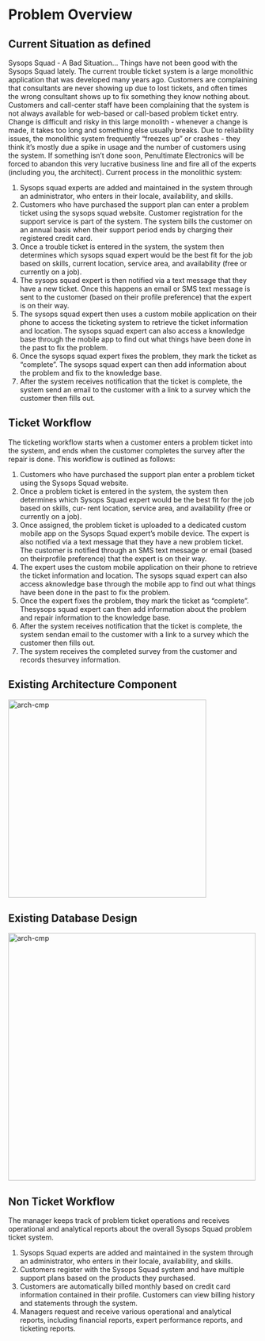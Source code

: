 # Problem Overview

## Current Situation as defined

Sysops Squad - A Bad Situation…
Things have not been good with the Sysops Squad lately. The current trouble ticket system is a large monolithic application that was developed many years
ago. Customers are complaining that consultants are never showing up due to lost tickets, and often times the wrong consultant shows up to fix something
they know nothing about. Customers and call-center staff have been complaining that the system is not always available for web-based or call-based problem
ticket entry. Change is difficult and risky in this large monolith - whenever a change is made, it takes too long and something else usually breaks. Due to
reliability issues, the monolithic system frequently “freezes up” or crashes - they think it’s mostly due a spike in usage and the number of customers using the
system. If something isn’t done soon, Penultimate Electronics will be forced to abandon this very lucrative business line and fire all of the experts (including
you, the architect).
Current process in the monolithic system:
1. Sysops squad experts are added and maintained in the system through an administrator, who enters in their locale, availability, and skills.
2. Customers who have purchased the support plan can enter a problem ticket using the sysops squad website. Customer registration for the support
service is part of the system. The system bills the customer on an annual basis when their support period ends by charging their registered credit card.
3. Once a trouble ticket is entered in the system, the system then determines which sysops squad expert would be the best fit for the job based on skills,
current location, service area, and availability (free or currently on a job).
4. The sysops squad expert is then notified via a text message that they have a new ticket. Once this happens an email or SMS text message is sent to the
customer (based on their profile preference) that the expert is on their way.
5. The sysops squad expert then uses a custom mobile application on their phone to access the ticketing system to retrieve the ticket information and
location. The sysops squad expert can also access a knowledge base through the mobile app to find out what things have been done in the past to fix the
problem.
6. Once the sysops squad expert fixes the problem, they mark the ticket as “complete”. The sysops squad expert can then add information about the
problem and fix to the knowledge base.
7. After the system receives notification that the ticket is complete, the system send an email to the customer with a link to a survey which the customer then
fills out.


## Ticket Workflow
The ticketing workflow starts when a customer enters a problem ticket into the system, and ends when the customer completes the survey after the repair is done. This workflow is outlined as follows:
1. Customers who have purchased the support plan enter a problem ticket using the Sysops Squad website.
2. Once a problem ticket is entered in the system, the system then determines which Sysops Squad expert would be the best fit for the job based on skills, cur‐ rent location, service area, and availability (free or currently on a job).
3. Once assigned, the problem ticket is uploaded to a dedicated custom mobile app on the Sysops Squad expert’s mobile device. The expert is also notified via a text message that they have a new problem ticket. The customer is notified through an SMS text message or email (based on theirprofile preference) that the expert is on their way.
4. The expert uses the custom mobile application on their phone to retrieve the ticket information and location. The sysops squad expert can also access aknowledge base through the mobile app to find out what things have been done in the past to fix the problem.
5. Once the expert fixes the problem, they mark the ticket as “complete”. Thesysops squad expert can then add information about the problem and repair information to the knowledge base.
6. After the system receives notification that the ticket is complete, the system sendan email to the customer with a link to a survey which the customer then fills out.
7. The system receives the completed survey from the customer and records thesurvey information.

## Existing Architecture Component
<img src="https://user-images.githubusercontent.com/1282526/116562981-d8bfc100-a92d-11eb-9588-811c65b9949a.png" alt="arch-cmp" width="400"/>

## Existing Database Design
<img src="https://user-images.githubusercontent.com/1282526/116563180-fc830700-a92d-11eb-84d4-3efc47c0b23b.png" alt="arch-cmp" width="500"/>


## Non Ticket Workflow
The manager keeps track of problem ticket operations and receives operational and analytical reports about the overall Sysops Squad problem ticket system.
1. Sysops Squad experts are added and maintained in the system through an administrator, who enters in their locale, availability, and skills.
2. Customers register with the Sysops Squad system and have multiple support plans based on the products they purchased.
3. Customers are automatically billed monthly based on credit card information contained in their profile. Customers can view billing history and statements through the system.
4. Managers request and receive various operational and analytical reports, including financial reports, expert performance reports, and ticketing reports.
